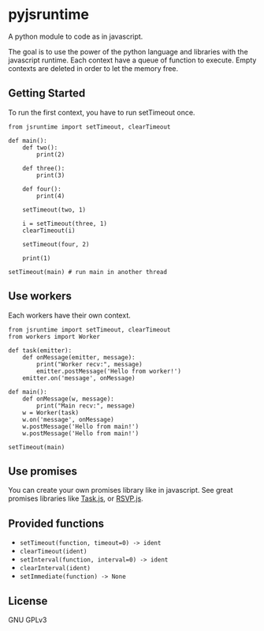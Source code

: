 # pyjsruntime

A python module to code as in javascript.

The goal is to use the power of the python language and libraries with the
javascript runtime. Each context have a queue of function to execute. Empty
contexts are deleted in order to let the memory free.

## Getting Started

To run the first context, you have to run setTimeout once.

    from jsruntime import setTimeout, clearTimeout

    def main():
        def two():
            print(2)

        def three():
            print(3)

        def four():
            print(4)

        setTimeout(two, 1)

        i = setTimeout(three, 1)
        clearTimeout(i)

        setTimeout(four, 2)

        print(1)

    setTimeout(main) # run main in another thread

## Use workers

Each workers have their own context.

    from jsruntime import setTimeout, clearTimeout
    from workers import Worker

    def task(emitter):
        def onMessage(emitter, message):
            print("Worker recv:", message)
            emitter.postMessage('Hello from worker!')
        emitter.on('message', onMessage)

    def main():
        def onMessage(w, message):
            print("Main recv:", message)
        w = Worker(task)
        w.on('message', onMessage)
        w.postMessage('Hello from main!')
        w.postMessage('Hello from main!')

    setTimeout(main)

## Use promises

You can create your own promises library like in javascript. See great promises
libraries like [Task.js](http://taskjs.org/), or
[RSVP.js](https://github.com/tildeio/rsvp.js).

## Provided functions

- `setTimeout(function, timeout=0) -> ident`
- `clearTimeout(ident)`
- `setInterval(function, interval=0) -> ident`
- `clearInterval(ident)`
- `setImmediate(function) -> None`

## License

GNU GPLv3
